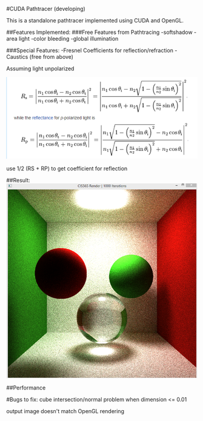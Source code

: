 #CUDA Pathtracer (developing)

This is a standalone pathtracer implemented using CUDA and OpenGL.


##Features Implemented:
###Free Features from Pathtracing
  -softshadow
  -area light
  -color bleeding
  -global illumination

###Special Features:
  -Fresnel Coefficients for reflection/refraction
  -Caustics (free from above)

Assuming light unpolarized

![](fresnel1.bmp)

use 1/2 (RS + RP) to get coefficient for reflection

##Result:
![](scene2.bmp)

##Performance

#Bugs to fix: 
cube intersection/normal problem when dimension <= 0.01

output image doesn't match OpenGL rendering

